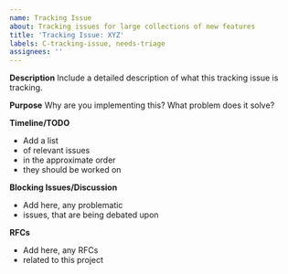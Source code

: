 ```yaml
---
name: Tracking Issue
about: Tracking issues for large collections of new features
title: 'Tracking Issue: XYZ'
labels: C-tracking-issue, needs-triage
assignees: ''
---
```


**Description**
Include a detailed description of what this tracking issue is tracking.

**Purpose**
Why are you implementing this? What problem does it solve?

**Timeline/TODO**

- Add a list
- of relevant issues
- in the approximate order
- they should be worked on

**Blocking Issues/Discussion**

- Add here, any problematic
- issues, that are being debated upon

**RFCs**

- Add here, any RFCs
- related to this project

